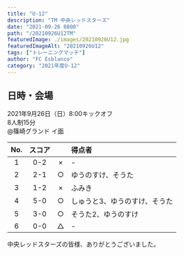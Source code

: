 ```yaml
---
title: "U-12"
description: "TM 中央レッドスターズ"
date: "2021-09-26 0800"
path: "/20210926U12TM"
featuredImage: ./images/20210926U12.jpg
featuredImageAlt: "20210926U12"
tags: ["トレーニングマッチ"]
author: "FC Esblanco"
category: "2021年度U-12"
---
```



## 日時・会場

2021年9月26日（日）8:00キックオフ  
8人制15分  
@篠崎グランド イ面


| No.| スコア |   | 得点者  |
|:--:|:------:|:-:|:--------|
| 1  | 0-2 |× |- |
| 2  | 2-1 |○ |ゆうのすけ、そうた|
| 3  | 1-2 |× |ふみき|
| 4  | 5-0 |○ |しゅうと3、ゆうのすけ、そうた|
| 5  | 3-0 |○ |そうた2、ゆうのすけ|
| 6  | 0-0 |△ |- |

中央レッドスターズの皆様、ありがとうございました。
